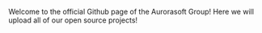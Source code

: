 Welcome to the official Github page of the Aurorasoft Group! Here we will upload all of our open source projects!

<!---
TeamAurorasoft/TeamAurorasoft is a ✨ special ✨ repository because its `README.md` (this file) appears on your GitHub profile.
You can click the Preview link to take a look at your changes.
--->
